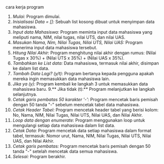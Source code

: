 cara kerja program

1. *Mulai:* Program dimulai.
2. *Inisialisasi Data = []:* Sebuah list kosong dibuat untuk menyimpan data mahasiswa.
3. *Input data Mahasiswa:* Program meminta input data mahasiswa yang meliputi nama, NIM, nilai tugas, nilai UTS, dan nilai UAS.
4. *Masukan Nama, Nim, Nilai Tugas, Nilai UTS, Nilai UAS:* Program menerima input data mahasiswa tersebut.
5. *Hitung Nilai Akhir:* Program menghitung nilai akhir dengan rumus: (Nilai Tugas x 30%) + (Nilai UTS x 35%) + (Nilai UAS x 35%).
6. *Tambahkan ke List data:* Data mahasiswa, termasuk nilai akhir, disimpan ke dalam list data.
7. *Tambah Data Lagi? (y/t):* Program bertanya kepada pengguna apakah mereka ingin memasukkan data mahasiswa lain.
8. *Jika ya (y):* Program kembali ke langkah 3 untuk memasukkan data mahasiswa baru.
9.** Jika tidak (t):** Program melanjutkan ke langkah selanjutnya.
10. *Cetak garis pembatas 50 karakter '-':* Program mencetak baris pemisah dengan 50 tanda "-" sebelum mencetak tabel data mahasiswa.
11. *Cetak Header Tabel:* Program mencetak header tabel yang berisi kolom: No, Nama, NIM, Nilai Tugas, Nilai UTS, Nilai UAS, dan Nilai Akhir.
12. *Loop data dengan enumerate:* Program menggunakan loop untuk mengulangi setiap data mahasiswa dalam list data.
13. *Cetak Data:* Program mencetak data setiap mahasiswa dalam format tabel, termasuk: Nomor urut, Nama, NIM, Nilai Tugas, Nilai UTS, Nilai UAS, dan Nilai Akhir.
14. *Cetak garis pembatas:* Program mencetak baris pemisah dengan 50 tanda "-" setelah mencetak data semua mahasiswa.
15. *Selesai:* Program berakhir.
